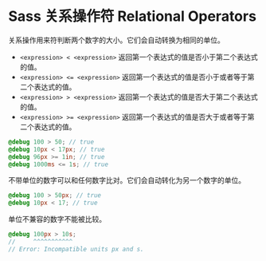 # Sass 关系操作符 Relational Operators

关系操作用来符判断两个数字的大小。它们会自动转换为相同的单位。

- `<expression> < <expression>` 返回第一个表达式的值是否小于第二个表达式的值。
- `<expression> <= <expression>` 返回第一个表达式的值是否小于或者等于第二个表达式的值。
- `<expression> > <expression>` 返回第一个表达式的值是否大于第二个表达式的值。
- `<expression> >= <expression>` 返回第一个表达式的值是否大于或者等于第二个表达式的值。

```scss
@debug 100 > 50; // true
@debug 10px < 17px; // true
@debug 96px >= 1in; // true
@debug 1000ms <= 1s; // true
```

不带单位的数字可以和任何数字比对。它们会自动转化为另一个数字的单位。

```scss
@debug 100 > 50px; // true
@debug 10px < 17; // true
```

单位不兼容的数字不能被比较。

```scss
@debug 100px > 10s;
//     ^^^^^^^^^^^
// Error: Incompatible units px and s.
```
